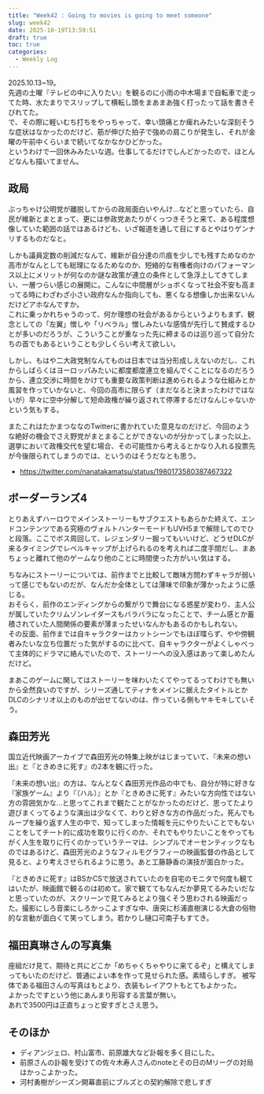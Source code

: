 ```yaml
---
title: "Week42 : Going to movies is going to meet someone"
slug: week42
date: 2025-10-19T13:59:51
draft: true
toc: true
categories:
  - Weekly Log
---
```

2025.10.13~19。  
先週の土曜『テレビの中に入りたい』を観るのに小雨の中木場まで自転車で走ってた時、水たまりでスリップして横転し頭をまあまあ強く打ったって話を書きそびれてた。  
で、その際に軽いむち打ちをやっちゃって、幸い頭痛とか痺れみたいな深刻そうな症状はなかったのだけど、筋が伸びた拍子で強めの肩こりが発生し、それが金曜の午前中くらいまで続いてなかなかひどかった。  
というわけで一回休みみたいな週。仕事してるだけでしんどかったので、ほとんどなんも描いてません。

<!--more-->

## 政局

ぶっちゃけ公明党が離脱してからの政局面白いやんけ…などと思っていたら、自民が維新とまとまって、更には参政党あたりがくっつきそうと来て、ある程度想像していた範囲の話ではあるけども、いざ報道を通して目にするとやはりゲンナリするものだなと。

しかも議員定数の削減だなんて、維新が自分達の爪痕を少しでも残すためなのか高市がなんとしても総理になるためなのか、短絡的な有権者向けのパフォーマンス以上にメリットが何なのか謎な政策が連立の条件として急浮上してきてしまい、一層つらい感じの展開に。こんなに中間層がショボくなって社会不安も高まってる時にわざわざ小さい政府なんか指向しても、悪くなる想像しか出来ないんだけどアホなんですか。  
これに乗っかれちゃうのって、何か理想の社会があるからというよりもまず、観念としての「左翼」憎しや「リベラル」憎しみたいな感情が先行して賛成するひとが多いのだろうが、こういうことが重なった先に締まるのは巡り巡って自分たちの首でもあるということも少しくらい考えて欲しい。

しかし、もはや二大政党制なんてものは日本では当分形成しえないのだし、これからしばらくはヨーロッパみたいに都度都度連立を組んでくことになるのだろうから、連立交渉に時間をかけても重要な政策判断は進められるような仕組みとか風習を作っていかないと、今回の高市に限らず（まだなると決まったわけではないが）早々に空中分解して短命政権が繰り返されて停滞するだけなんじゃないかという気もする。

またこれはたかまつななのTwitterに書かれていた意見なのだけど、今回のような絶好の機会でさえ野党がまとまることができないのが分かってしまった以上、選挙において政権交代を望む場合、その可能性から考えるとかなり入れる投票先が今後限られてしまうのでは、というのはそうだなとも思う。

- https://twitter.com/nanatakamatsu/status/1980173580387467322

## ボーダーランズ4

とりあえずハーロウでメインストーリーもサブクエストもあらかた終えて、エンドコンテンツである究極のヴォルトハンターモードもUVH5まで解除してのでひと段落。ここでボス周回して、レジェンダリー掘ってもいいけど、どうせDLCが来るタイミングでレベルキャップが上げられるのを考えれば二度手間だし、まあちょっと離れて他のゲームなり他のことに時間使った方がいい気はする。

ちなみにストーリーについては、前作までと比較して敵味方問わずキャラが弱いって感じでもないのだが、なんだか全体としては薄味で印象が薄かったように感じる。  
おそらく、前作のエンディングからの繋がりで舞台になる惑星が変わり、主人公が属していたクリムゾンレイダースもバラバラになったことで、チーム感とか蓄積されていた人間関係の要素が薄まったせいなんかもあるのかもしれない。  
その反面、前作までは自キャラクターはカットシーンでもほぼ喋らず、やや傍観者みたいな立ち位置だった気がするのに比べて、自キャラクターがよくしゃべって主体的にドラマに絡んでいたので、ストーリーへの没入感はあって楽しめたんだけど。

まあこのゲームに関してはストーリーを味わいたくてやってるってわけでも無いから全然良いのですが、シリーズ通してティナをメインに据えたタイトルとかDLCのシナリオ以上のものが出せてないのは、作っている側もヤキモキしていそう。

## 森田芳光

国立近代映画アーカイブで森田芳光の特集上映がはじまっていて、『未来の想い出』と『ときめきに死す』の2本を観に行った。

『未来の想い出』の方は、なんとなく森田芳光作品の中でも、自分が特に好きな『家族ゲーム』より『（ハル）』とか『ときめきに死す』みたいな方向性ではない方の雰囲気かな…と思ってこれまで観たことがなかったのだけど、思ってたより遊びまくってるような演出は少なくて、わりと好きな方の作品だった。死んでもループを繰り返す人生の中で、知ってしまった情報を元にやりたいことでもないことをしてチート的に成功を取りに行くのか、それでもやりたいことをやってもがく人生を取りに行くのかっていうテーマは、シンプルでオーセンティックなものではあるけど、森田芳光のようなフィルモグラフィーの映画監督の作品として見ると、より考えさせられるように思う。あと工藤静香の演技が面白かった。

『ときめきに死す』はBSかCSで放送されていたのを自宅のモニタで何度も観てはいたが、映画館で観るのは初めて。家で観ててもなんだか夢見てるみたいだなと思っていたのが、スクリーンで見てみるとより強くそう思わされる映画だった。撮影にしろ音楽にしろかっこよすぎな中、唐突に杉浦直樹演じる大倉の俗物的な言動が面白くて笑ってしまう。若かりし樋口可南子もすてき。


## 福田真琳さんの写真集

 座組だけ見て、期待と共にどこか「めちゃくちゃやりに来てるぞ」と構えてしまってもいたのだけど、普通によい本を作って見せられた感。素晴らしすぎ。
被写体である福田さんの写真はもとより、衣装もレイアウトもとてもよかった。  
よかったですという他にあんまり形容する言葉が無い。  
あれで3500円は正直ちょっと安すぎとさえ思う。

## そのほか

- ディアンジェロ、村山富市、前原雄大など訃報を多く目にした。
- 前原さんの訃報を受けての佐々木寿人さんのnoteとその日のMリーグの対局はかっこよかった。
- 河村勇樹がシーズン開幕直前にブルズとの契約解除で悲しすぎ